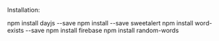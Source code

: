 Installation:

npm install dayjs --save
npm install --save sweetalert
npm install word-exists --save
npm install firebase
npm install random-words
